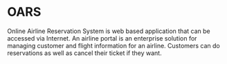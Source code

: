 # OARS
Online Airline Reservation System is web based application that can be accessed via Internet. An airline portal is an enterprise solution for managing customer and flight information for an airline. Customers can do reservations as well as cancel their ticket if they want.
